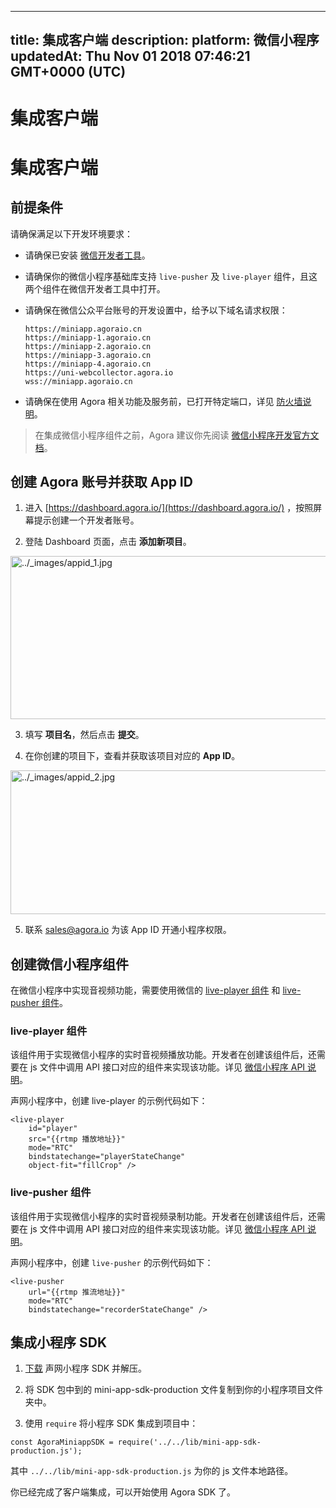 
---
title: 集成客户端
description: 
platform: 微信小程序
updatedAt: Thu Nov 01 2018 07:46:21 GMT+0000 (UTC)
---
# 集成客户端
# 集成客户端

## 前提条件

请确保满足以下开发环境要求：

-   请确保已安装 [微信开发者工具](https://mp.weixin.qq.com/debug/wxadoc/dev/devtools/devtools.html?t=2018323)。

-   请确保你的微信小程序基础库支持 `live-pusher` 及 `live-player` 组件，且这两个组件在微信开发者工具中打开。

-   请确保在微信公众平台账号的开发设置中，给予以下域名请求权限：

	```
	https://miniapp.agoraio.cn
	https://miniapp-1.agoraio.cn
	https://miniapp-2.agoraio.cn
	https://miniapp-3.agoraio.cn
	https://miniapp-4.agoraio.cn
	https://uni-webcollector.agora.io
	wss://miniapp.agoraio.cn
	```

-   请确保在使用 Agora 相关功能及服务前，已打开特定端口，详见 [防火墙说明](../../cn/Agora%20Platform/firewall.md)。


> 在集成微信小程序组件之前，Agora 建议你先阅读 [微信小程序开发官方文档](https://mp.weixin.qq.com/debug/wxadoc/dev/)。

## 创建 Agora 账号并获取 App ID

1.  进入 [https://dashboard.agora.io/](https://dashboard.agora.io/) ，按照屏幕提示创建一个开发者账号。

2.  登陆 Dashboard 页面，点击 **添加新项目**。


<img alt="../_images/appid_1.jpg" src="https://web-cdn.agora.io/docs-files/cn/appid_1.jpg" style="width: 906.4px; height: 260.6px;"/>


3.  填写 **项目名**，然后点击 **提交**。

4.  在你创建的项目下，查看并获取该项目对应的 **App ID**。


<img alt="../_images/appid_2.jpg" src="https://web-cdn.agora.io/docs-files/cn/appid_2.jpg" style="width: 912.8px; height: 230.2px;"/>


5.  联系 [sales@agora.io](mailto:sales@agora.io) 为该 App ID 开通小程序权限。


## 创建微信小程序组件

在微信小程序中实现音视频功能，需要使用微信的 [live-player 组件](#live_player) 和 [live-pusher 组件](#live_pusher)。

<a name = "live_player"></a>
### live-player 组件

该组件用于实现微信小程序的实时音视频播放功能。开发者在创建该组件后，还需要在 js 文件中调用 API 接口对应的组件来实现该功能。详见 [微信小程序 API 说明](https://mp.weixin.qq.com/debug/wxadoc/dev/api/api-live-player.html)。

声网小程序中，创建 live-player 的示例代码如下：

```
<live-player
    id="player"
    src="{{rtmp 播放地址}}"
    mode="RTC"
    bindstatechange="playerStateChange"
    object-fit="fillCrop" />
```

<a name = "live_pusher"></a>
### live-pusher 组件

该组件用于实现微信小程序的实时音视频录制功能。开发者在创建该组件后，还需要在 js 文件中调用 API 接口对应的组件来实现该功能。详见 [微信小程序 API 说明](https://mp.weixin.qq.com/debug/wxadoc/dev/api/api-live-pusher.html)。

声网小程序中，创建 `live-pusher` 的示例代码如下：

```
<live-pusher
    url="{{rtmp 推流地址}}"
    mode="RTC"
    bindstatechange="recorderStateChange" />
```

## 集成小程序 SDK

1.  [下载](https://docs.agora.io/cn/Agora%20Platform/downloads) 声网小程序 SDK 并解压。

2.  将 SDK 包中到的 mini-app-sdk-production 文件复制到你的小程序项目文件夹中。

3.  使用 `require` 将小程序 SDK 集成到项目中：


```
const AgoraMiniappSDK = require('../../lib/mini-app-sdk-production.js');
```

其中 `../../lib/mini-app-sdk-production.js` 为你的 js 文件本地路径。

你已经完成了客户端集成，可以开始使用 Agora SDK 了。
